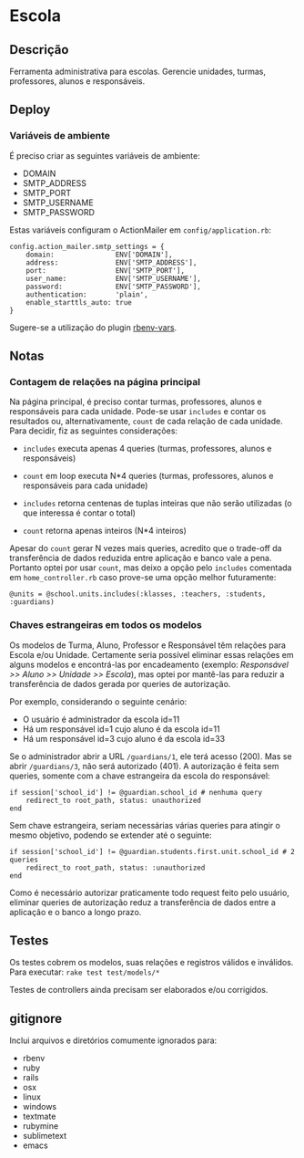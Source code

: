 # Escola


## Descrição

Ferramenta administrativa para escolas. Gerencie unidades, turmas, professores, alunos e responsáveis.

## Deploy

### Variáveis de ambiente

É preciso criar as seguintes variáveis de ambiente:

* DOMAIN
* SMTP_ADDRESS
* SMTP_PORT
* SMTP_USERNAME
* SMTP_PASSWORD

Estas variáveis configuram o ActionMailer em `config/application.rb`:

    config.action_mailer.smtp_settings = {
        domain:               ENV['DOMAIN'],
        address:              ENV['SMTP_ADDRESS'],
        port:                 ENV['SMTP_PORT'],
        user_name:            ENV['SMTP_USERNAME'],
        password:             ENV['SMTP_PASSWORD'],
        authentication:       'plain',
        enable_starttls_auto: true
    }

Sugere-se a utilização do plugin [rbenv-vars](https://github.com/rbenv/rbenv-vars).

## Notas

### Contagem de relações na página principal

Na página principal, é preciso contar turmas, professores, alunos e responsáveis para cada unidade. Pode-se usar `includes` e contar os resultados ou, alternativamente, `count` de cada relação de cada unidade. Para decidir, fiz as seguintes considerações:

* `includes` executa apenas 4 queries (turmas, professores, alunos e responsáveis)
* `count` em loop executa N*4 queries (turmas, professores, alunos e responsáveis para cada unidade)

* `includes` retorna centenas de tuplas inteiras que não serão utilizadas (o que interessa é contar o total)
* `count` retorna apenas inteiros (N*4 inteiros)

Apesar do `count` gerar N vezes mais queries, acredito que o trade-off da transferência de dados reduzida entre aplicação e banco vale a pena. Portanto optei por usar `count`, mas deixo a opção pelo `includes` comentada em `home_controller.rb` caso prove-se uma opção melhor futuramente:

    @units = @school.units.includes(:klasses, :teachers, :students, :guardians)

### Chaves estrangeiras em todos os modelos

Os modelos de Turma, Aluno, Professor e Responsável têm relações para Escola e/ou Unidade. Certamente seria possível eliminar essas relações em alguns modelos e encontrá-las por encadeamento (exemplo: *Responsável >> Aluno >> Unidade >> Escola*), mas optei por mantê-las para reduzir a transferência de dados gerada por queries de autorização.

Por exemplo, considerando o seguinte cenário:

* O usuário é administrador da escola id=11
* Há um responsável id=1 cujo aluno é da escola id=11
* Há um responsável id=3 cujo aluno é da escola id=33

Se o administrador abrir a URL `/guardians/1`, ele terá acesso (200). Mas se abrir `/guardians/3`, não será autorizado (401). A autorização é feita sem queries, somente com a chave estrangeira da escola do responsável:

    if session['school_id'] != @guardian.school_id # nenhuma query
        redirect_to root_path, status: unauthorized
    end

Sem chave estrangeira, seriam necessárias várias queries para atingir o mesmo objetivo, podendo se extender até o seguinte:

    if session['school_id'] != @guardian.students.first.unit.school_id # 2 queries
        redirect_to root_path, status: :unauthorized
    end

Como é necessário autorizar praticamente todo request feito pelo usuário, eliminar queries de autorização reduz a transferência de dados entre a aplicação e o banco a longo prazo.

## Testes

Os testes cobrem os modelos, suas relações e registros válidos e inválidos.
Para executar: `rake test test/models/*`

Testes de controllers ainda precisam ser elaborados e/ou corrigidos.

## gitignore

Inclui arquivos e diretórios comumente ignorados para:

* rbenv
* ruby
* rails
* osx
* linux
* windows
* textmate
* rubymine
* sublimetext
* emacs
